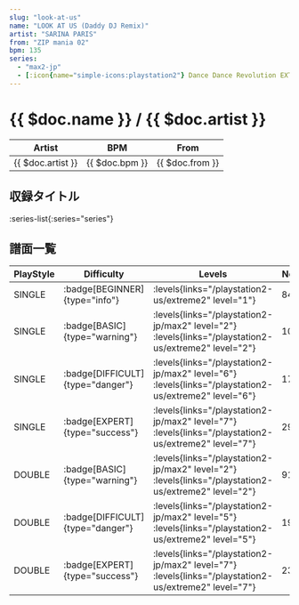 ```yaml
---
slug: "look-at-us"
name: "LOOK AT US (Daddy DJ Remix)"
artist: "SARINA PARIS"
from: "ZIP mania 02"
bpm: 135
series:
  - "max2-jp"
  - [:icon{name="simple-icons:playstation2"} Dance Dance Revolution EXTREME 2 :icon{name="flag:us-4x3"}](/playstation2-us/extreme2)
---
```


# {{ $doc.name }} / {{ $doc.artist }}

|Artist|BPM|From|
|------|---|----|
|{{ $doc.artist }}|{{ $doc.bpm }}|{{ $doc.from }}|

## 収録タイトル

:series-list{:series="series"}

## 譜面一覧

|PlayStyle|Difficulty|Levels|Notes|Movie|
|---------|----------|------|-----|-----|
|SINGLE| :badge[BEGINNER]{type="info"}| :levels{links="/playstation2-us/extreme2" level="1"}|84/0||
|SINGLE| :badge[BASIC]{type="warning"}| :levels{links="/playstation2-jp/max2" level="2"}  :levels{links="/playstation2-us/extreme2" level="2"}|107/0||
|SINGLE| :badge[DIFFICULT]{type="danger"}| :levels{links="/playstation2-jp/max2" level="6"}  :levels{links="/playstation2-us/extreme2" level="6"}|177/5||
|SINGLE| :badge[EXPERT]{type="success"}| :levels{links="/playstation2-jp/max2" level="7"}  :levels{links="/playstation2-us/extreme2" level="7"}|294/9||
|DOUBLE| :badge[BASIC]{type="warning"}| :levels{links="/playstation2-jp/max2" level="2"}  :levels{links="/playstation2-us/extreme2" level="2"}|91/8||
|DOUBLE| :badge[DIFFICULT]{type="danger"}| :levels{links="/playstation2-jp/max2" level="5"}  :levels{links="/playstation2-us/extreme2" level="5"}|194/8||
|DOUBLE| :badge[EXPERT]{type="success"}| :levels{links="/playstation2-jp/max2" level="7"}  :levels{links="/playstation2-us/extreme2" level="7"}|232/2||
